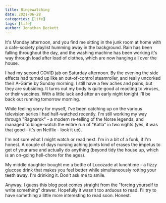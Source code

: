 ```yaml
---
title: Bingewatching
date: 2021-06-28
categories: [life]
tags: [life]
author: Jonathan Beckett
---
```


It's Monday afternoon, and you find me sitting in the junk room at home with a cafe-society playlist humming away in the background. Rain has been falling throughout the day, and the washing machine has been working it's way through load after load of clothes, which are now hanging all over the house.

I had my second COVID jab on Saturday afternoon. By the evening the side effects had turned up like an out-of-control steamroller, and really uncorked their A-Game by Sunday morning. I still have a few aches and pains, but they are subsiding. It turns out my body is quite good at reacting to viruses, or their vaccines. With a little luck and after an early night tonight I'll be back out running tomorrow morning.

While feeling sorry for myself, I've been catching up on the various television series I had half-watched recently. I'm still working my way through "Ragnarok" - a modern re-telling of the Norse legends, and managed to binge-watch the entire run of "Katla" in two nights (yes, it was that good - it's on Netflix - look it up).

I'm not sure what I might watch or read next. I'm in a bit of a funk, if I'm honest. A couple of days nursing aching joints kind of erases the impetus to get of your arse and actually do anything (beyond tidy the house up, which is an on-going hell-chore for the ages).

My middle daughter bought me a bottle of Lucozade at lunchtime - a fizzy glucose drink that makes you feel better while simultaneously rotting your teeth away. I'm drinking it. Don't ask me to smile.

Anyway. I guess this blog post comes straight from the "forcing yourself to write something" drawer. Hopefully it wasn't too arduous to read. I'll try to have something a little more interesting to read soon. Honest.